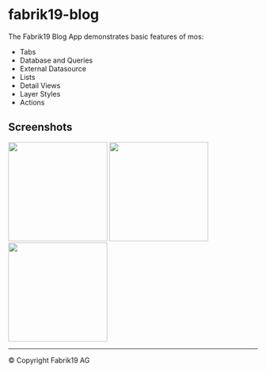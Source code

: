 # fabrik19-blog

The Fabrik19 Blog App demonstrates basic features of mos:

* Tabs
* Database and Queries
* External Datasource
* Lists
* Detail Views
* Layer Styles
* Actions

## Screenshots

<div class="d_flex">
	<img src="https://user-images.githubusercontent.com/11085726/77073137-12b25a00-69ef-11ea-8074-0efc7af62fc9.png" width="200px">
	<img src="https://user-images.githubusercontent.com/11085726/77073190-29f14780-69ef-11ea-91cc-8fb7e22d443d.png" width="200px">
	<img src="https://user-images.githubusercontent.com/11085726/77073247-42f9f880-69ef-11ea-8b65-b202db5d2bb1.png" width="200px">
</div>

---

© Copyright Fabrik19 AG
